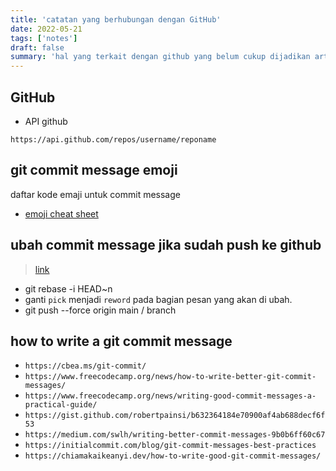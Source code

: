 ```yaml
---
title: 'catatan yang berhubungan dengan GitHub'
date: 2022-05-21
tags: ['notes']
draft: false
summary: 'hal yang terkait dengan github yang belum cukup dijadikan artikel'
---
```


## GitHub

- API github

```
https://api.github.com/repos/username/reponame
```

## git commit message emoji

daftar kode emaji untuk commit message

- [emoji cheat sheet](https://www.webfx.com/tools/emoji-cheat-sheet/)

## ubah commit message jika sudah push ke github

> [link](https://docs.github.com/en/pull-requests/committing-changes-to-your-project/creating-and-editing-commits/changing-a-commit-message)

- git rebase -i HEAD~n
- ganti `pick` menjadi `reword` pada bagian pesan yang akan di ubah.
- git push --force origin main / branch

## how to write a git commit message

- `https://cbea.ms/git-commit/`
- `https://www.freecodecamp.org/news/how-to-write-better-git-commit-messages/`
- `https://www.freecodecamp.org/news/writing-good-commit-messages-a-practical-guide/`
- `https://gist.github.com/robertpainsi/b632364184e70900af4ab688decf6f53`
- `https://medium.com/swlh/writing-better-commit-messages-9b0b6ff60c67`
- `https://initialcommit.com/blog/git-commit-messages-best-practices`
- `https://chiamakaikeanyi.dev/how-to-write-good-git-commit-messages/`
